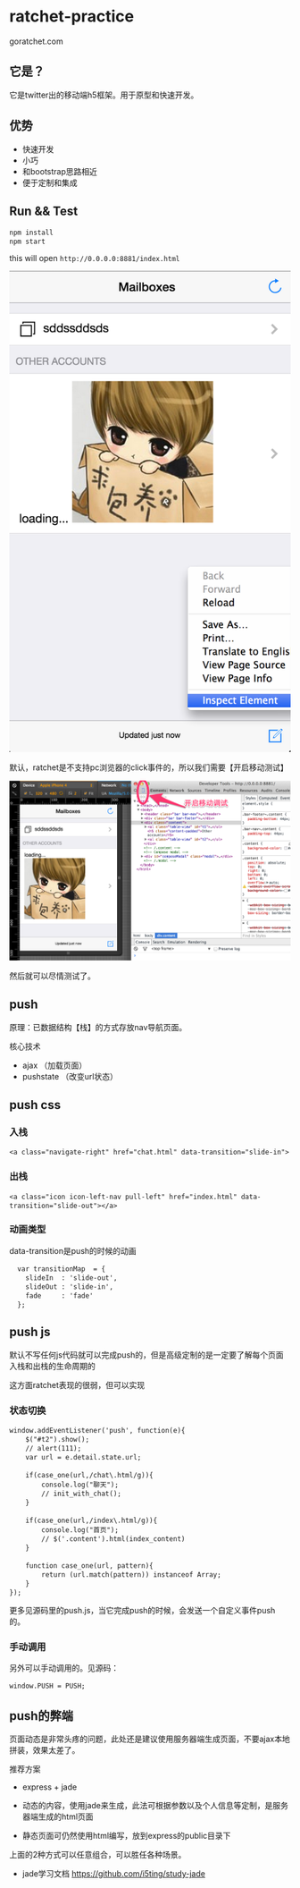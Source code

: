 ratchet-practice
================

goratchet.com

## 它是？

它是twitter出的移动端h5框架。用于原型和快速开发。

## 优势

- 快速开发
- 小巧
- 和bootstrap思路相近
- 便于定制和集成


## Run && Test

```
npm install 
npm start
```

this will open `http://0.0.0.0:8881/index.html`

![](doc/1.png)

默认，ratchet是不支持pc浏览器的click事件的，所以我们需要【开启移动测试】

![](doc/2.png)

然后就可以尽情测试了。

## push

原理：已数据结构【栈】的方式存放nav导航页面。

核心技术

- ajax （加载页面）
- pushstate （改变url状态）

## push css

### 入栈

```
<a class="navigate-right" href="chat.html" data-transition="slide-in">
```

### 出栈

```
<a class="icon icon-left-nav pull-left" href="index.html" data-transition="slide-out"></a>
```

### 动画类型

data-transition是push的时候的动画

```
  var transitionMap  = {
    slideIn  : 'slide-out',
    slideOut : 'slide-in',
    fade     : 'fade'
  };
```

## push js

默认不写任何js代码就可以完成push的，但是高级定制的是一定要了解每个页面入栈和出栈的生命周期的

这方面ratchet表现的很弱，但可以实现

### 状态切换

```
window.addEventListener('push', function(e){
	$("#t2").show();
	// alert(111);
	var url = e.detail.state.url;

	if(case_one(url,/chat\.html/g)){
		console.log("聊天");
		// init_with_chat();
	}

	if(case_one(url,/index\.html/g)){
		console.log("首页");
		// $('.content').html(index_content)		
	}

	function case_one(url, pattern){
		return (url.match(pattern)) instanceof Array;
	}
});

```

更多见源码里的push.js，当它完成push的时候，会发送一个自定义事件push的。


### 手动调用

另外可以手动调用的。见源码：

```
window.PUSH = PUSH;
```

## push的弊端

页面动态是非常头疼的问题，此处还是建议使用服务器端生成页面，不要ajax本地拼装，效果太差了。

推荐方案

- express + jade

- 动态的内容，使用jade来生成，此法可根据参数以及个人信息等定制，是服务器端生成的html页面
- 静态页面可仍然使用html编写，放到express的public目录下

上面的2种方式可以任意组合，可以胜任各种场景。


- jade学习文档 https://github.com/i5ting/study-jade

